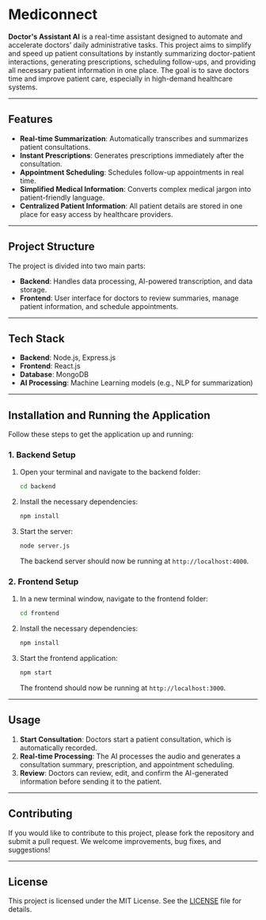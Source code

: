 # Mediconnect

**Doctor's Assistant AI** is a real-time assistant designed to automate and accelerate doctors’ daily administrative tasks. This project aims to simplify and speed up patient consultations by instantly summarizing doctor-patient interactions, generating prescriptions, scheduling follow-ups, and providing all necessary patient information in one place. The goal is to save doctors time and improve patient care, especially in high-demand healthcare systems.

---

## **Features**
- **Real-time Summarization**: Automatically transcribes and summarizes patient consultations.
- **Instant Prescriptions**: Generates prescriptions immediately after the consultation.
- **Appointment Scheduling**: Schedules follow-up appointments in real time.
- **Simplified Medical Information**: Converts complex medical jargon into patient-friendly language.
- **Centralized Patient Information**: All patient details are stored in one place for easy access by healthcare providers.

---

## **Project Structure**
The project is divided into two main parts:

- **Backend**: Handles data processing, AI-powered transcription, and data storage.
- **Frontend**: User interface for doctors to review summaries, manage patient information, and schedule appointments.

---

## **Tech Stack**
- **Backend**: Node.js, Express.js
- **Frontend**: React.js
- **Database**: MongoDB
- **AI Processing**: Machine Learning models (e.g., NLP for summarization)

---

## **Installation and Running the Application**

Follow these steps to get the application up and running:

### **1. Backend Setup**
1. Open your terminal and navigate to the backend folder:
   ```bash
   cd backend
   ```
2. Install the necessary dependencies:
   ```bash
   npm install
   ```
3. Start the server:
   ```bash
   node server.js
   ```
   The backend server should now be running at `http://localhost:4000`.

### **2. Frontend Setup**
1. In a new terminal window, navigate to the frontend folder:
   ```bash
   cd frontend
   ```
2. Install the necessary dependencies:
   ```bash
   npm install
   ```
3. Start the frontend application:
   ```bash
   npm start
   ```
   The frontend should now be running at `http://localhost:3000`.

---

## **Usage**
1. **Start Consultation**: Doctors start a patient consultation, which is automatically recorded.
2. **Real-time Processing**: The AI processes the audio and generates a consultation summary, prescription, and appointment scheduling.
3. **Review**: Doctors can review, edit, and confirm the AI-generated information before sending it to the patient.

---

## **Contributing**
If you would like to contribute to this project, please fork the repository and submit a pull request. We welcome improvements, bug fixes, and suggestions!

---

## **License**
This project is licensed under the MIT License. See the [LICENSE](./LICENSE) file for details.
